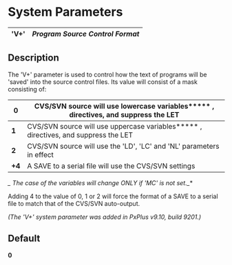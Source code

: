 # System Parameters

**'V+'** |  **_Program Source Control Format_**  
---|---  
  
##  Description

The 'V+' parameter is used to control how the text of programs will be 'saved' into the source control files. Its value will consist of a mask consisting of:

**0** |  CVS/SVN source will use lowercase variables***** , directives, and suppress the LET  
---|---  
**1** |  CVS/SVN source will use uppercase variables***** , directives, and suppress the LET  
**2** |  CVS/SVN source will use the 'LD', 'LC' and 'NL' parameters in effect  
**+4** |  A SAVE to a serial file will use the CVS/SVN settings  
**_* The case of the variables will change ONLY if 'MC' is not set._**  
  
Adding 4 to the value of 0, 1 or 2 will force the format of a SAVE to a serial file to match that of the CVS/SVN auto-output.

_(The 'V+' system parameter was added in PxPlus v9.10, build 9201.)_

##  Default

**0**
